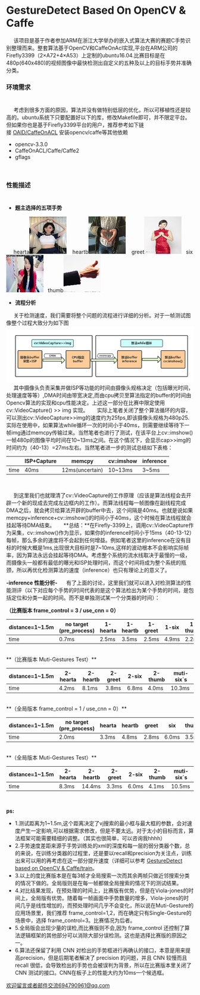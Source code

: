 # GestureDetect Based On OpenCV & Caffe
&nbsp;&nbsp;&nbsp;&nbsp;&nbsp;该项目是基于作者参加ARM在浙江大学举办的嵌入式算法大赛的赛题C手势识别整理而来。整套算法基于OpenCV和CaffeOnAcl实现,平台在ARM公司的Firefly3399（2×A72+4×A53）上定制的ubuntu16.04.比赛目标是在480p(640x480)的视频图像中最快检测出自定义的五种及以上的目标手势并准确分类。
 


### 环境需求
#
&nbsp;&nbsp;&nbsp;&nbsp;&nbsp;考虑到很多方面的原因，算法并没有做特别低层的优化，所以可移植性还是较高的。ubuntu系统下只要配置好以下的库，修改Makefile即可，并不限定平台。但如果你也是基于Firefly3399平台的用户，推荐参考如下链接&nbsp;[OAID/CaffeOnACL](https://github.com/OAID/CaffeOnACL/blob/master/acl_openailab/installation.md)&nbsp;安装opencv/caffe等其他依赖

- opencv-3.3.0
- CaffeOnACL/Caffe/Caffe2
- gflags

</br>


### 性能描述
#
- **题主选择的五项手势**

&nbsp;&nbsp;&nbsp;&nbsp;&nbsp;hearta![hearta](example/heart_a.jpg )   &nbsp;&nbsp; heartb![heartb](example/heart_b.jpg)   &nbsp;&nbsp; greet![greet](example/greet.jpg)  &nbsp;&nbsp;six![six](example/six.jpg)   &nbsp;&nbsp;thumb![thumb](example/thumb.jpg)


- **流程分析**

&nbsp;&nbsp;&nbsp;&nbsp;&nbsp;关于检测速度，我们需要将整个问题的流程进行详细的分析。对于一帧测试图像整个过程大致分为如下图
![](example/ISP.png)
&nbsp;&nbsp;&nbsp;&nbsp;&nbsp;其中摄像头负责采集并做ISP等功能的时间由摄像头规格决定（包括曝光时间，处理速度等等）,DMA时间由带宽决定,而由cpu拷贝至算法指定的buffer的时间由Opencv算法的实现和cpu性能决定。上述这一部分在比赛中限定使用cv::VideoCapture() >> img 实现。
&nbsp;&nbsp;&nbsp;&nbsp;&nbsp;实际上笔者关闭了整个算法循环的内容，可以测出cv::VideoCapture>>img的速度约为25fps,即该摄像头规格为480p25.实际在使用中，如果算法while循环一次的时间小于40ms，则需要继续等待下一帧img通过memcpy传输过来。当然笔者也进行了测试，在该平台上cv::imshow()一帧480p的图像平均时间在10~13ms之间。在这个情况下，会显示cap>>img的时间约为（40-13）=27ms左右。当然笔者进一步的测试总结如下表格：
</br>

| | ISP+Capture  | memcpy |cv::imshow|inference|
| ------------- |-------------| --------|----------|-------------|
| time     | 40ms| 12ms(uncertain) |10~13ms| 3~5ms|

</br>

&nbsp;&nbsp;&nbsp;&nbsp;&nbsp;到这里我们也就理清了cv::VideoCapture的工作原理（应该是算法线程会去开辟一个新的现成去完成左边框内的工作）。而算法线程每一帧图像在副线程完成DMA之后，就会拷贝给算法开辟的buffer中去，这个间隔是40ms。也就是说如果memcpy+inference+cv::imshow()的时间小于40ms，这个时候在算法线程就会挂起等待DMA结束。
&nbsp;&nbsp;&nbsp;&nbsp;&nbsp;**总结：**在Firefly-3399上，调用cv::VideoCapture作为采集，cv::imshow()作为显示，如果你的inference时间小于15ms（40-13-12）每帧，那么多余的速度将不会起到任何增益。例如笔者这里的inference在没有目标的时候大概是1ms,出现很大目标时是7~10ms,这样的波动根本不会影响实际帧率，因为算法永远会挂起等待DMA。考虑整个系统的流水线取决于最慢的一级，而摄像头一般都有最低的曝光和ISP处理时间，而这个时间将成为整个系统的瓶颈，所以再优化检测算法的速度（inference）也只有理论上的意义了。

**-inference 性能分析-**
&nbsp;&nbsp;&nbsp;&nbsp;&nbsp;有了上面的讨论，这里我们就可以进入对检测算法的性能测评（以下对应每个手势的时间代表的是这个算法检出为某个手势的时间，是包括定位和分类一起的时间。而不是单独测试某一个分类器的时间）：

**（比赛版本 frame_control = 3 / use_cnn = 0）**
</br>

|distance=1~1.5m | no target (pre_process)| 1-hearta|1-heartb|1-greet|1-six|1-thumb|
| ------------- |-------------| --------|----------|----------|----------|----------|
| time     | 0.7ms| 2.5ms |3.5ms| 2.5ms| 4.9ms|2.2ms| 

</br>
**（比赛版本 Muti-Gestures Test）**
</br>

|distance=1~1.5m | 2-hearta| 2-heartb|2-greet|2-six|2-thumb|muti-six`s|
| ------------- |-------------| --------|----------|----------|----------|----------|
| time     | 4.2ms| 8.1ms |3.8ms| 6.8ms| 4.0ms|10.3ms| 

</br>
**（全局版本 frame_control = 1 / use_cnn = 0）**
</br>

|distance=1~1.5m | no target (pre_process) | hearta|heartb|greet|six|thumb|
| ------------- |-------------| --------|----------|----------|----------|----------|
| time     | 2.0ms| 3.3ms |4.8ms| 2.8ms| 6.0ms|3.5ms| 

</br>
**（全局版本 Muti-Gestures Test）**
</br>

|distance=1~1.5m | 2-hearta| 2-heartb|2-greet|2-six|2-thumb|muti-six`s|
| ------------ |-------------| --------|----------|----------|----------|----------|
| time     | 8.3ms| 14.4ms |3.3ms| 6.0ms| 4.1ms|10.5ms| 

</br>

**ps:** 

- 1.测试距离为1~1.5m,这个距离决定了vj搜索的最小框与最大框的参数，会对速度产生一定影响,可以根据需求修改，但是不要太远。对于太小的目标而言，算法框架可能需要精细的调整。（其实也很简单，可以咨询我hhhh）
- 2.手势速度差距来源于手势训练处的xml的深度和每一层的弱分类器个数，总的来说，在训练分类器的过程里，还是要以recall和precision为关注点，训练出来可以用的再考虑在这一部分提升速度（详细可以参考 [GestureDetect based on OpenCV & Caffe/train](https://github.com/wuziheng/GestureDetect-Violajones-CNN-/tree/master/train)。
- 3.以上的度比赛版本是在每3帧才全局搜索一次而其余两帧只做近邻搜索分类的情况下做的。全局版则是在每一帧都做全局搜索的情况下的测试结果。
- 4.对比结果发现，在预处理的时间上，比赛版有优势，但是在Viola-jones的时间上，全局版有优势。随着每一帧画面中手势数量的增多，Viola-jones的时间几乎是线性增加的，而预处理时间几乎不会变化，所以说在Muti-Gesture的应用场景里，我们推荐 frame_control=1,2，而在确定只有Single-Gesture的场景中，选择  frame_control=3。比赛情况为后者。
- 5.全局版会出现少量的误检,而比赛版则不会,因为 frame_control 还控制了算法逻辑框架的其他部分可以消除大部分误检测。这也是选择比赛版的原因之一。
- 6.算法还保留了利用 CNN 对检出的手势框进行再确认的接口，本意是用来提高precision，但是后期笔者解决了 precision 的问题，并且 CNN 较慢而且 recall 很低，会导致检出的手势也会被误判为背景，所以在比赛版本里关闭了 CNN 测试的接口。CNN在板子上的性能大约为10ms一个候选框。

欢迎留言或者邮件交流694790961@qq.com


			
			
